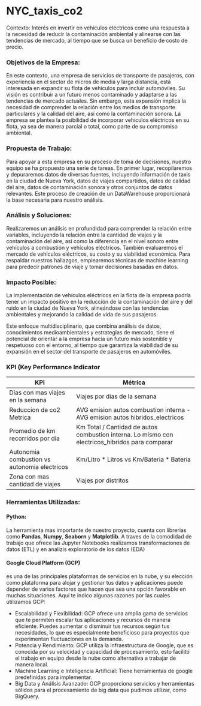 # NYC_taxis_co2
Contexto: Interés en invertir en vehículos eléctricos como una respuesta a la necesidad de reducir la contaminación ambiental y alinearse con las tendencias de mercado, al tiempo que se busca un beneficio de costo de precio.

### Objetivos de la Empresa:

En este contexto, una empresa de servicios de transporte de pasajeros, con experiencia en el sector de micros de media y larga distancia, está interesada en expandir su flota de vehículos para incluir automóviles. Su visión es contribuir a un futuro menos contaminado y adaptarse a las tendencias de mercado actuales. Sin embargo, esta expansión implica la necesidad de comprender la relación entre los medios de transporte particulares y la calidad del aire, así como la contaminación sonora. La empresa se plantea la posibilidad de incorporar vehículos eléctricos en su flota, ya sea de manera parcial o total, como parte de su compromiso ambiental.

### Propuesta de Trabajo:

Para apoyar a esta empresa en su proceso de toma de decisiones, nuestro equipo se ha propuesto una serie de tareas. En primer lugar, recopilaremos y depuraremos datos de diversas fuentes, incluyendo información de taxis en la ciudad de Nueva York, datos de viajes compartidos, datos de calidad del aire, datos de contaminación sonora y otros conjuntos de datos relevantes. Este proceso de creación de un DataWarehouse proporcionará la base necesaria para nuestro análisis.

### Análisis y Soluciones:

Realizaremos un análisis en profundidad para comprender la relación entre variables, incluyendo la relación entre la cantidad de viajes y la contaminación del aire, así como la diferencia en el nivel sonoro entre vehículos a combustión y vehículos eléctricos. También evaluaremos el mercado de vehículos eléctricos, su costo y su viabilidad económica. Para respaldar nuestros hallazgos, emplearemos técnicas de machine learning para predecir patrones de viaje y tomar decisiones basadas en datos.

### Impacto Posible:
La implementación de vehículos eléctricos en la flota de la empresa podría tener un impacto positivo en la reducción de la contaminación del aire y del ruido en la ciudad de Nueva York, alineándose con las tendencias ambientales y mejorando la calidad de vida de sus pasajeros.

Este enfoque multidisciplinario, que combina análisis de datos, conocimientos medioambientales y estrategias de mercado, tiene el potencial de orientar a la empresa hacia un futuro más sostenible y respetuoso con el entorno, al tiempo que garantiza la viabilidad de su expansión en el sector del transporte de pasajeros en automóviles.

### KPI (Key Performance Indicator

| KPI | Métrica |
| ------------ | ----------- |
| Dias con mas viajes en la semana | Viajes por dias de la semana |
| Reduccion de co2 Metrica | AVG emision autos combustion interna - AVG emision autos hibridos_electricos |
| Promedio de km recorridos por dia | Km Total / Cantidad de autos combustion interna. Lo mismo con electricos_hibridos para comparar |
| Autonomia combustion vs autonomia electricos | Km/Litro * Litros vs Km/Bateria * Bateria |
| Zona con mas cantidad de viajes | Viajes por distritos |

### Herramientas Utilizadas:

#### Python:
La herramienta mas importante de nuestro proyecto, cuenta con librerias como **Pandas**, **Numpy**, **Seaborn** y **Matplotlib**. A traves de la comodidad de trabajo que ofrece las Jupyter Notebooks realizamos transformaciones de datos (ETL) y en analizis exploratorio de los datos (EDA)
#### Google Cloud Platform (GCP)
es una de las principales plataformas de servicios en la nube, y su elección como plataforma para alojar y gestionar tus datos y aplicaciones puede depender de varios factores que hacen que sea una opción favorable en muchas situaciones. Aquí te indico algunas razones por las cuales utilizamos GCP:
- Escalabilidad y Flexibilidad: GCP ofrece una amplia gama de servicios que te permiten escalar tus aplicaciones y recursos de manera eficiente. Puedes aumentar o disminuir tus recursos según tus necesidades, lo que es especialmente beneficioso para proyectos que experimentan fluctuaciones en la demanda.
- Potencia y Rendimiento: GCP utiliza la infraestructura de Google, que es conocida por su velocidad y capacidad de procesamiento, esto facilitó el trabajo en equipo desde la nube como alternativa a trabajar de manera local.
- Machine Learning e Inteligencia Artificial: Tiene herramientas de google predefinidas para implementar.
- Big Data y Análisis Avanzado: GCP proporciona servicios y herramientas sólidos para el procesamiento de big data que pudimos utilizar, como BigQuery.

